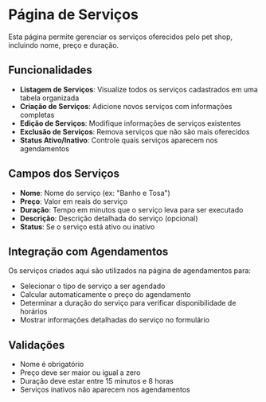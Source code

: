 # Página de Serviços

Esta página permite gerenciar os serviços oferecidos pelo pet shop, incluindo nome, preço e duração.

## Funcionalidades

- **Listagem de Serviços**: Visualize todos os serviços cadastrados em uma tabela organizada
- **Criação de Serviços**: Adicione novos serviços com informações completas
- **Edição de Serviços**: Modifique informações de serviços existentes
- **Exclusão de Serviços**: Remova serviços que não são mais oferecidos
- **Status Ativo/Inativo**: Controle quais serviços aparecem nos agendamentos

## Campos dos Serviços

- **Nome**: Nome do serviço (ex: "Banho e Tosa")
- **Preço**: Valor em reais do serviço
- **Duração**: Tempo em minutos que o serviço leva para ser executado
- **Descrição**: Descrição detalhada do serviço (opcional)
- **Status**: Se o serviço está ativo ou inativo

## Integração com Agendamentos

Os serviços criados aqui são utilizados na página de agendamentos para:

- Selecionar o tipo de serviço a ser agendado
- Calcular automaticamente o preço do agendamento
- Determinar a duração do serviço para verificar disponibilidade de horários
- Mostrar informações detalhadas do serviço no formulário

## Validações

- Nome é obrigatório
- Preço deve ser maior ou igual a zero
- Duração deve estar entre 15 minutos e 8 horas
- Serviços inativos não aparecem nos agendamentos 